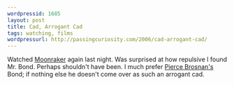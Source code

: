 ```yaml
---
wordpressid: 1685
layout: post
title: Cad, Arrogant Cad
tags: watching, films
wordpressurl: http://passingcuriosity.com/2006/cad-arrogant-cad/
---
```


Watched <a class="title"
href="http://imdb.com/title/tt0079574/">Moonraker</a> again last night.
Was surprised at how repulsive I found Mr. Bond. Perhaps shouldn't have
been. I much prefer <a href="http://imdb.com/name/nm0000112/">Pierce
Brosnan's</a> Bond; if nothing else he doesn't come over as such an
arrogant cad.

